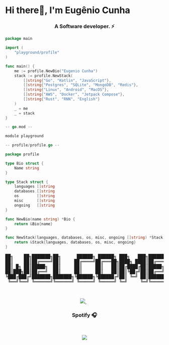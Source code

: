 <h1 align="left">Hi there👋, I'm Eugênio Cunha</h1>
<h3 align="center">A Software developer. ⚡</h3>

```go
package main

import (
	"playground/profile"
)

func main() {
	me := profile.NewBio("Eugenio Cunha")
	stack := profile.NewStack(
		[]string{"Go", "Kotlin", "JavaScript"},
		[]string{"Postgres", "SQLite", "MongoDB", "Redis"},
		[]string{"Linux", "Android", "MacOS"},
		[]string{"AWS", "Docker", "Jetpack Compose"},
		[]string{"Rust", "RNN", "English"}
	)
	_ = me
	_ = stack
}

-- go.mod --

module playground

-- profile/profile.go --

package profile

type Bio struct {
	Name string
}

type Stack struct {
	languages []string
	databases []string
	os        []string
	misc      []string
	ongoing   []string
}

func NewBio(name string) *Bio {
	return &Bio{name}
}

func NewStack(languages, databases, os, misc, ongoing []string) *Stack {
	return &Stack{languages, databases, os, misc, ongoing}
}
```

<pre>
██╗    ██╗███████╗██╗      ██████╗ ██████╗ ███╗   ███╗███████╗
██║    ██║██╔════╝██║     ██╔════╝██╔═══██╗████╗ ████║██╔════╝
██║ █╗ ██║█████╗  ██║     ██║     ██║   ██║██╔████╔██║█████╗  
██║███╗██║██╔══╝  ██║     ██║     ██║   ██║██║╚██╔╝██║██╔══╝  
╚███╔███╔╝███████╗███████╗╚██████╗╚██████╔╝██║ ╚═╝ ██║███████╗
 ╚══╝╚══╝ ╚══════╝╚══════╝ ╚═════╝ ╚═════╝ ╚═╝     ╚═╝╚══════╝
</pre>

<br>
<p align="center"> 
 <a href="https://www.linkedin.com/in/eugenio-cunha-68309315b/">
    <img src="https://img.shields.io/badge/linkedin-%230077B5.svg?&style=for-the-badge&logo=linkedin&logoColor=white" />
  </a>&nbsp;&nbsp;
</p>

<h3 align="center">Spotify 🎧</h3>
<br>
<p align="center">            
    <a href="https://github.com/kittinan/spotify-github-profile">
        <img align="center" src="https://spotify-github-profile.vercel.app/api/view?uid=genio.py&cover_image=true&theme=default&show_offline=false&bar_color=ff9300&bar_color_cover=false"/>
    </a>
</p>
